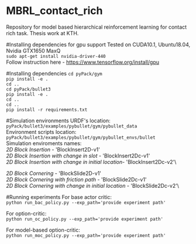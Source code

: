 # MBRL_contact_rich
Repository for model based hierarchical reinforcement learning for contact rich task. Thesis work at KTH.

#Installing dependencies for gpu support
Tested on CUDA10.1, Ubuntu18.04, Nvidia GTX1650 MaxQ \
`sudo apt-get install nvidia-driver-440` \
Follow instruction here - https://www.tensorflow.org/install/gpu


#Installing dependencies
`cd pyPack/gym`\
`pip install -e .`\
`cd ..`\
`cd pyPack/bullet3`\
`pip install -e .`\
`cd ..`\
`cd ..`\
`pip install -r requirements.txt`

#Simulation environments
URDF's location: `pyPack/bullet3/examples/pybullet/gym/pybullet_data`\
Environment scripts location: `pyPack/bullet3/examples/pybullet/gym/pybullet_envs/bullet`\
Simulation enviroments names:\
*2D Block Insertion* - 'BlockInsert2D-v1'\
*2D Block Insertion with change in slot* - 'BlockInsert2Dc-v1'\
*2D Block Insertion with change in initial location*- 'BlockInsert2Dc-v2'\

*2D Block Cornering* - 'BlockSlide2D-v1'\
*2D Block Cornering with friction path* - 'BlockSlide2Dc-v1'\
*2D Block Cornering with change in initial location* - 'BlockSlide2Dc-v2'\


#Running experiments
For base actor critic:\
`python run_bac_policy.py --exp_path='provide experiment path'`

For option-critic:\
`python run_oc_policy.py --exp_path='provide experiment path'`

For model-based option-critic: \
`python run_moc_policy.py --exp_path='provide experiment path'`





